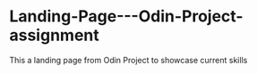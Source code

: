 # Landing-Page---Odin-Project-assignment

This a landing page from Odin Project to showcase current skills
